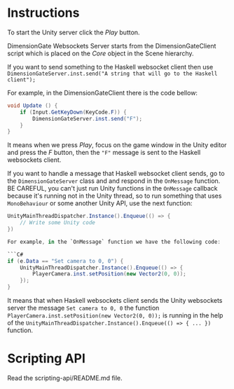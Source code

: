 # Instructions

To start the Unity server click the *Play* button.

DimensionGate Websockets Server starts from the DimensionGateClient script which is placed on the *Core* object in the Scene hierarchy.

If you want to send something to the Haskell websocket client then use `DimensionGateServer.inst.send("A string that will go to the Haskell client");`

For example, in the DimensionGateClient there is the code bellow:
```C#
void Update () {
    if (Input.GetKeyDown(KeyCode.F)) {
        DimensionGateServer.inst.send("F");
    }
}
```

It means when we press *Play*, focus on the game window in the Unity editor and press the *F* button, then the `"F"` message is sent to the Haskell websockets client.

If you want to handle a message that Haskell websocket client sends, go to the `DimensionGateServer` class and and respond in the `OnMessage` function. BE CAREFUL, you can't just run Unity functions in the `OnMessage` callback because it's running not in the Unity thread, so to run something that uses `MonoBehaviour` or some another Unity API, use the next function:

```C#
UnityMainThreadDispatcher.Instance().Enqueue(() => {
    // Write some Unity code
})

For example, in the `OnMessage` function we have the following code:

```C#
if (e.Data == "Set camera to 0, 0") {
    UnityMainThreadDispatcher.Instance().Enqueue(() => {
        PlayerCamera.inst.setPosition(new Vector2(0, 0));
    });
}
```

It means that when Haskell websockets client sends the Unity websockets server the message `Set camera to 0, 0` the function `PlayerCamera.inst.setPosition(new Vector2(0, 0));` is running in the help of the `UnityMainThreadDispatcher.Instance().Enqueue(() => { ... })` function.

# Scripting API

Read the scripting-api/README.md file.

